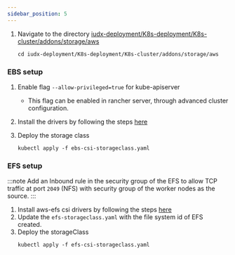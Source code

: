 ```yaml
---
sidebar_position: 5
---
```


1. Navigate to the directory [iudx-deployment/K8s-deployment/K8s-cluster/addons/storage/aws](https://github.com/datakaveri/iudx-deployment/tree/4.5.0/K8s-deployment/K8s-cluster/addons/storage/aws)
    ```
    cd iudx-deployment/K8s-deployment/K8s-cluster/addons/storage/aws
    ```

### EBS setup 
1. Enable flag `--allow-privileged=true` for kube-apiserver
    * This flag can be enabled in rancher server, through advanced cluster configuration.

2. Install the drivers by following the steps [here](https://github.com/kubernetes-sigs/aws-ebs-csi-driver/blob/master/docs/install.md#installation)
3. Deploy the storage class
    ```
    kubectl apply -f ebs-csi-storageclass.yaml
    ```

### EFS setup

:::note
 Add an Inbound rule in the security group of the EFS to allow TCP traffic at port `2049` (NFS) with security group of the worker nodes as the source.
:::

1. Install aws-efs csi drivers by following the steps [here](https://github.com/kubernetes-sigs/aws-efs-csi-driver#installation)
2. Update the `efs-storageclass.yaml` with the file system id of EFS created.
3. Deploy the storageClass
    ```
    kubectl apply -f efs-csi-storageclass.yaml
    ```